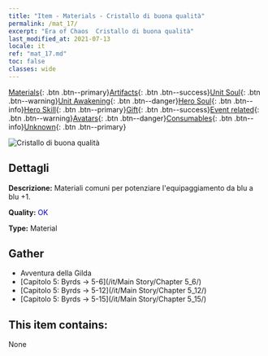 ```yaml
---
title: "Item - Materials - Cristallo di buona qualità"
permalink: /mat_17/
excerpt: "Era of Chaos  Cristallo di buona qualità"
last_modified_at: 2021-07-13
locale: it
ref: "mat_17.md"
toc: false
classes: wide
---
```

 [Materials](/ItemsIT/){: .btn .btn--primary}[Artifacts](/ItemsIT/Artifacts/){: .btn .btn--success}[Unit Soul](/ItemsIT/UnitSoul/){: .btn .btn--warning}[Unit Awakening](/ItemsIT/UnitAwakening/){: .btn .btn--danger}[Hero Soul](/ItemsIT/HeroSoul/){: .btn .btn--info}[Hero Skill](/ItemsIT/HeroSkill/){: .btn .btn--primary}[Gift](/ItemsIT/Gift/){: .btn .btn--success}[Event related](/ItemsIT/Events/){: .btn .btn--warning}[Avatars](/ItemsIT/Avatars/){: .btn .btn--danger}[Consumables](/ItemsIT/Consumables/){: .btn .btn--info}[Unknown](/ItemsIT/Unknown/){: .btn .btn--primary}

 ![Cristallo di buona qualità](/images/t/i_cailiao_shuijing1.png)

## Dettagli
 **Descrizione:** Materiali comuni per potenziare l'equipaggiamento da blu a blu +1.

 **Quality:** <span style="color: #0000CD">OK</span>

 **Type:** Material

## Gather

*    Avventura della Gilda 
*    [Capitolo 5: Byrds -> 5-6](/it/Main Story/Chapter 5_6/) 
*    [Capitolo 5: Byrds -> 5-12](/it/Main Story/Chapter 5_12/) 
*    [Capitolo 5: Byrds -> 5-15](/it/Main Story/Chapter 5_15/) 

## This item contains:

  None

